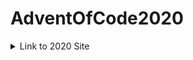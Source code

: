 # AdventOfCode2020
<details>
  <summary>Link to 2020 Site</summary>
https://adventofcode.com/2020
</details>
